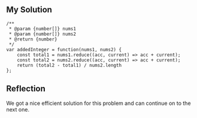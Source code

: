 ## My Solution

```
/**
 * @param {number[]} nums1
 * @param {number[]} nums2
 * @return {number}
 */
var addedInteger = function(nums1, nums2) {
    const total1 = nums1.reduce((acc, current) => acc + current);
    const total2 = nums2.reduce((acc, current) => acc + current);
    return (total2 - total1) / nums2.length
};
```

## Reflection

We got a nice efficient solution for this problem and can continue on to the next one.
